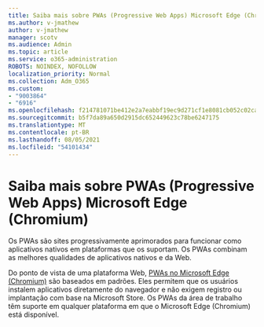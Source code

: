 ```yaml
---
title: Saiba mais sobre PWAs (Progressive Web Apps) Microsoft Edge (Chromium)
ms.author: v-jmathew
author: v-jmathew
manager: scotv
ms.audience: Admin
ms.topic: article
ms.service: o365-administration
ROBOTS: NOINDEX, NOFOLLOW
localization_priority: Normal
ms.collection: Adm_O365
ms.custom:
- "9003864"
- "6916"
ms.openlocfilehash: f214781071be412e2a7eabbf19ec9d271cf1e8081cb052c02cad614da0372eaf
ms.sourcegitcommit: b5f7da89a650d2915dc652449623c78be6247175
ms.translationtype: MT
ms.contentlocale: pt-BR
ms.lasthandoff: 08/05/2021
ms.locfileid: "54101434"
---
```

# <a name="learn-about-progressive-web-apps-pwas-on-microsoft-edge-chromium"></a>Saiba mais sobre PWAs (Progressive Web Apps) Microsoft Edge (Chromium)

Os PWAs são sites progressivamente aprimorados para funcionar como aplicativos nativos em plataformas que os suportam. Os PWAs combinam as melhores qualidades de aplicativos nativos e da Web.

Do ponto de vista de uma plataforma Web, [PWAs no Microsoft Edge (Chromium)](https://go.microsoft.com/fwlink/?linkid=2135193) são baseados em padrões. Eles permitem que os usuários instalem aplicativos diretamente do navegador e não exigem registro ou implantação com base na Microsoft Store. Os PWAs da área de trabalho têm suporte em qualquer plataforma em que o Microsoft Edge (Chromium) está disponível.
